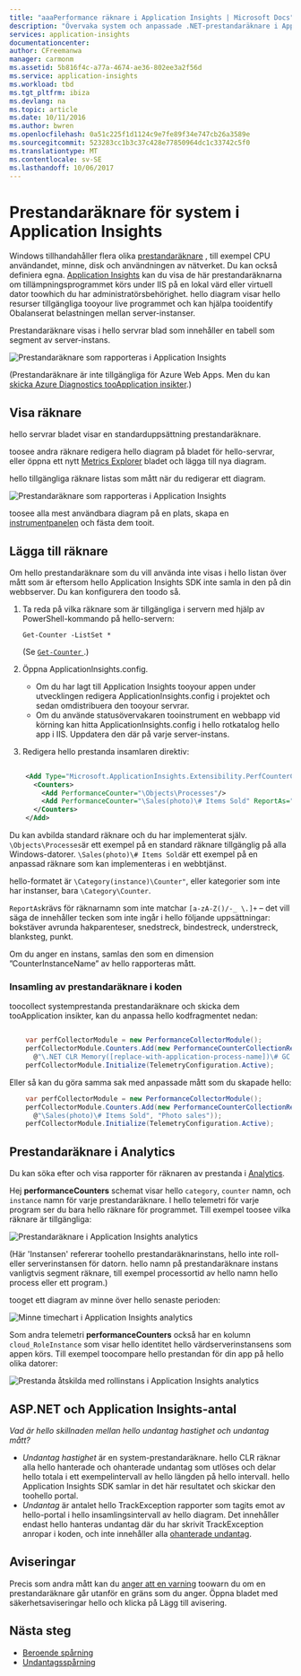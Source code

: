 ```yaml
---
title: "aaaPerformance räknare i Application Insights | Microsoft Docs"
description: "Övervaka system och anpassade .NET-prestandaräknare i Application Insights."
services: application-insights
documentationcenter: 
author: CFreemanwa
manager: carmonm
ms.assetid: 5b816f4c-a77a-4674-ae36-802ee3a2f56d
ms.service: application-insights
ms.workload: tbd
ms.tgt_pltfrm: ibiza
ms.devlang: na
ms.topic: article
ms.date: 10/11/2016
ms.author: bwren
ms.openlocfilehash: 0a51c225f1d1124c9e7fe89f34e747cb26a3589e
ms.sourcegitcommit: 523283cc1b3c37c428e77850964dc1c33742c5f0
ms.translationtype: MT
ms.contentlocale: sv-SE
ms.lasthandoff: 10/06/2017
---
```

# <a name="system-performance-counters-in-application-insights"></a>Prestandaräknare för system i Application Insights
Windows tillhandahåller flera olika [prestandaräknare](http://www.codeproject.com/Articles/8590/An-Introduction-To-Performance-Counters) , till exempel CPU användandet, minne, disk och användningen av nätverket. Du kan också definiera egna. [Application Insights](app-insights-overview.md) kan du visa de här prestandaräknarna om tillämpningsprogrammet körs under IIS på en lokal värd eller virtuell dator toowhich du har administratörsbehörighet. hello diagram visar hello resurser tillgängliga tooyour live programmet och kan hjälpa tooidentify Obalanserat belastningen mellan server-instanser.

Prestandaräknare visas i hello servrar blad som innehåller en tabell som segment av server-instans.

![Prestandaräknare som rapporteras i Application Insights](./media/app-insights-performance-counters/counters-by-server-instance.png)

(Prestandaräknare är inte tillgängliga för Azure Web Apps. Men du kan [skicka Azure Diagnostics tooApplication insikter](app-insights-azure-diagnostics.md).)

## <a name="view-counters"></a>Visa räknare
hello servrar bladet visar en standarduppsättning prestandaräknare. 

toosee andra räknare redigera hello diagram på bladet för hello-servrar, eller öppna ett nytt [Metrics Explorer](app-insights-metrics-explorer.md) bladet och lägga till nya diagram. 

hello tillgängliga räknare listas som mått när du redigerar ett diagram.

![Prestandaräknare som rapporteras i Application Insights](./media/app-insights-performance-counters/choose-performance-counters.png)

toosee alla mest användbara diagram på en plats, skapa en [instrumentpanelen](app-insights-dashboards.md) och fästa dem tooit.

## <a name="add-counters"></a>Lägga till räknare
Om hello prestandaräknare som du vill använda inte visas i hello listan över mått som är eftersom hello Application Insights SDK inte samla in den på din webbserver. Du kan konfigurera den toodo så.

1. Ta reda på vilka räknare som är tillgängliga i servern med hjälp av PowerShell-kommando på hello-servern:
   
    `Get-Counter -ListSet *`
   
    (Se [ `Get-Counter` ](https://technet.microsoft.com/library/hh849685.aspx).)
2. Öppna ApplicationInsights.config.
   
   * Om du har lagt till Application Insights tooyour appen under utvecklingen redigera ApplicationInsights.config i projektet och sedan omdistribuera den tooyour servrar.
   * Om du använde statusövervakaren tooinstrument en webbapp vid körning kan hitta ApplicationInsights.config i hello rotkatalog hello app i IIS. Uppdatera den där på varje server-instans.
3. Redigera hello prestanda insamlaren direktiv:
   
```XML
   
    <Add Type="Microsoft.ApplicationInsights.Extensibility.PerfCounterCollector.PerformanceCollectorModule, Microsoft.AI.PerfCounterCollector">
      <Counters>
        <Add PerformanceCounter="\Objects\Processes"/>
        <Add PerformanceCounter="\Sales(photo)\# Items Sold" ReportAs="Photo sales"/>
      </Counters>
    </Add>

```

Du kan avbilda standard räknare och du har implementerat själv. `\Objects\Processes`är ett exempel på en standard räknare tillgänglig på alla Windows-datorer. `\Sales(photo)\# Items Sold`är ett exempel på en anpassad räknare som kan implementeras i en webbtjänst. 

hello-formatet är `\Category(instance)\Counter"`, eller kategorier som inte har instanser, bara `\Category\Counter`.

`ReportAs`krävs för räknarnamn som inte matchar `[a-zA-Z()/-_ \.]+` – det vill säga de innehåller tecken som inte ingår i hello följande uppsättningar: bokstäver avrunda hakparenteser, snedstreck, bindestreck, understreck, blanksteg, punkt.

Om du anger en instans, samlas den som en dimension ”CounterInstanceName” av hello rapporteras mått.

### <a name="collecting-performance-counters-in-code"></a>Insamling av prestandaräknare i koden
toocollect systemprestanda prestandaräknare och skicka dem tooApplication insikter, kan du anpassa hello kodfragmentet nedan:


``` C#

    var perfCollectorModule = new PerformanceCollectorModule();
    perfCollectorModule.Counters.Add(new PerformanceCounterCollectionRequest(
      @"\.NET CLR Memory([replace-with-application-process-name])\# GC Handles", "GC Handles")));
    perfCollectorModule.Initialize(TelemetryConfiguration.Active);
```

Eller så kan du göra samma sak med anpassade mått som du skapade hello:

``` C#
    var perfCollectorModule = new PerformanceCollectorModule();
    perfCollectorModule.Counters.Add(new PerformanceCounterCollectionRequest(
      @"\Sales(photo)\# Items Sold", "Photo sales"));
    perfCollectorModule.Initialize(TelemetryConfiguration.Active);
```

## <a name="performance-counters-in-analytics"></a>Prestandaräknare i Analytics
Du kan söka efter och visa rapporter för räknaren av prestanda i [Analytics](app-insights-analytics.md).

Hej **performanceCounters** schemat visar hello `category`, `counter` namn, och `instance` namn för varje prestandaräknare.  I hello telemetri för varje program ser du bara hello räknare för programmet. Till exempel toosee vilka räknare är tillgängliga: 

![Prestandaräknare i Application Insights analytics](./media/app-insights-performance-counters/analytics-performance-counters.png)

(Här 'Instansen' refererar toohello prestandaräknarinstans, hello inte roll- eller serverinstansen för datorn. hello namn på prestandaräknare instans vanligtvis segment räknare, till exempel processortid av hello namn hello process eller ett program.)

tooget ett diagram av minne över hello senaste perioden: 

![Minne timechart i Application Insights analytics](./media/app-insights-performance-counters/analytics-available-memory.png)

Som andra telemetri **performanceCounters** också har en kolumn `cloud_RoleInstance` som visar hello identitet hello värdserverinstansens som appen körs. Till exempel toocompare hello prestandan för din app på hello olika datorer: 

![Prestanda åtskilda med rollinstans i Application Insights analytics](./media/app-insights-performance-counters/analytics-metrics-role-instance.png)

## <a name="aspnet-and-application-insights-counts"></a>ASP.NET och Application Insights-antal
*Vad är hello skillnaden mellan hello undantag hastighet och undantag mått?*

* *Undantag hastighet* är en system-prestandaräknare. hello CLR räknar alla hello hanterade och ohanterade undantag som utlöses och delar hello totala i ett exempelintervall av hello längden på hello intervall. hello Application Insights SDK samlar in det här resultatet och skickar den toohello portal.
* *Undantag* är antalet hello TrackException rapporter som tagits emot av hello-portal i hello insamlingsintervall av hello diagram. Det innehåller endast hello hanteras undantag där du har skrivit TrackException anropar i koden, och inte innehåller alla [ohanterade undantag](app-insights-asp-net-exceptions.md). 

## <a name="alerts"></a>Aviseringar
Precis som andra mått kan du [anger att en varning](app-insights-alerts.md) toowarn du om en prestandaräknare går utanför en gräns som du anger. Öppna bladet med säkerhetsaviseringar hello och klicka på Lägg till avisering.

## <a name="next"></a>Nästa steg
* [Beroende spårning](app-insights-asp-net-dependencies.md)
* [Undantagsspårning](app-insights-asp-net-exceptions.md)

